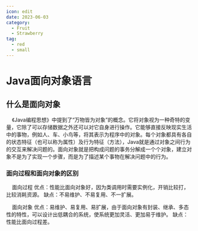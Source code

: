 ```yaml
---
icon: edit
date: 2023-06-03
category:
  - Fruit
  - Strawberry
tag:
  - red
  - small
---
```


# Java面向对象语言

## 什么是面向对象

&nbsp;&nbsp;&nbsp;&nbsp;《Java编程思想》中提到了“万物皆为对象”的概念。它将对象视为一种奇特的变量，它除了可以存储数据之外还可以对它自身进行操作。它能够直接反映现实生活中的事物，例如人、车、小鸟等，将其表示为程序中的对象。每个对象都具有各自的状态特征（也可以称为属性）及行为特征（方法），Java就是通过对象之间行为的交互来解决问题的。面向对象就是把构成问题的事务分解成一个个对象，建立对象不是为了实现一个步骤，而是为了描述某个事物在解决问题中的行为。

### 面向过程和面向对象的区别

&nbsp;&nbsp;&nbsp;&nbsp;面向过程  优点：性能比面向对象好，因为类调用时需要实例化，开销比较打，比较消耗资源。
缺点：不易维护、不易复用、不一扩展。
  
  &nbsp;&nbsp;&nbsp;&nbsp;面向对象  优点：易维护、易复用、易扩展，由于面向对象有封装、继承、多态性的特性，可以设计出低耦合的系统，使系统更加灵活、更加易于维护。
缺点：性能比面向过程差。
